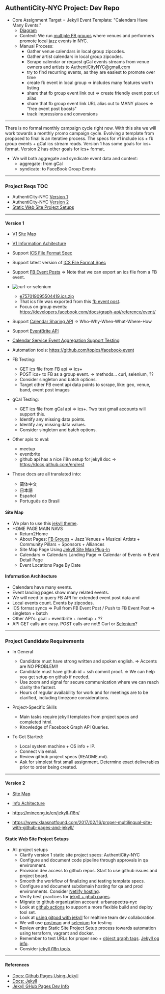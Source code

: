 ## AuthentiCity-NYC Project: Dev Repo
- Core Assignment Target = Jekyll Event Template: "Calendars Have Many Events."
  - [Diagram](https://tinyurl.com/AuthentiCityNYC-v1)
  - Context: We run [multiple FB groups](https://linktr.ee/authenticitynyc) where venues and performers promote local jazz events in NYC.
  - Manual Process:
    - Gather venue calendars in local group zipcodes.
    - Gather artist calendars in local group zipcodes.
    - Scrape calendar or request gCal events streams from venue owners and artists to AuthentiCityNYC@gmail.com
    - try to find recurring events, as they are easiest to promote over time
    - create fb event in local group => includes many features worth listing
    - share that fb group event link out => create friendly event post url alias
    - share that fb group event link URL alias out to MANY places => "free event post boosts"
    - track impressions and conversions
---
There is no formal monthly campaign cycle right now.
With this site we will work towards a monthly promo campaign cycle.
Evolving a template from proposed to final is an iterative process.
The specs for v1 include ics + fb group events + gCal ics stream reads.
Version 1 has some goals for ics+ format.
Version 2 has other goals for ics+ format.

- We will both aggregate and syndicate event data and content:
  - aggregate: from gCal
  - syndicate: to FaceBook Group Events
---
### Project Reqs TOC
- AuthentiCity-NYC [Version 1](#version-1)
- AuthentiCity-NYC [Version 2](#version-2)
- [Static Web Site Project Setups](#static-web-site-project-setups)
---
#### Version 1
  - [V1 Site Map](#v1-site-map)
  - [V1 Information Achitecture](#v1-information-architecture)
  - Support [ICS File Format Spec](https://docs.fileformat.com/email/ics/)
  - Support latest version of [ICS File Format Spec](https://icalendar.org/)
  - Support [FB Event Posts](https://www.facebook.com/events/3310363792539939) => Note that we can export an ics file from a FB event.
  - ![curl-or-selenium](https://user-images.githubusercontent.com/34130568/183911688-cbe75714-52f5-49eb-9072-2db3b55a25a6.png)
    - [e757019095504419.ics.zip](https://github.com/jeremy-donson/authenticity-nyc-dev/files/9300497/e757019095504419.ics.zip)
    - That ics file was exported from this [fb event post](https://www.facebook.com/events/757019095504419/).
    - Focus on group events:  https://developers.facebook.com/docs/graph-api/reference/event/
  - Support [Calendar Sharing API](https://developers.google.com/calendar/api) => Who-Why-When-What-Where-How
  - Support [EventBrite API](https://www.eventbrite.com/platform/docs/api-basics)
  - [Calendar Service Event Aggregation Support Testing](https://talk.jekyllrb.com/t/how-to-fetch-an-ics-icalendar-response-and-show-it-in-jekyll/5723)
  - Automation tools: https://github.com/topics/facebook-event

- FB Testing:
  - GET ics file from FB api => ics+
  - POST ics+ to FB as a group event. => methods... curl, selenium, ??
  - Consider singleton and batch options.
  - Target other FB event api data points to scrape, like: geo, venue, band, event post images

- gCal Testing:
  - GET ics file from gCal api => ics+. Two test gmail accounts will support this.
  - Identify any missing data points.
  - Identify any missing data values.
  - Consider singleton and batch options.

- Other apis to eval:
  - meetup
  - eventbrite
  - github api has a nice i18n setup for jekyll doc => https://docs.github.com/en/rest

- Those docs are all translated into:
  - 简体中文
  - 日本語
  - Español
  - Português do Brasil

#### Site Map
- We plan to use this [jekyll theme](https://www.fourkitchens.com/blog/article/jekyll-event-schedule/).
- HOME PAGE MAIN NAVS
  - Return2Home
  - About Pages: [FB Groups](https://linktr.ee/authenticitynyc) + Jazz Venues + Musical Artists + Community Pillars + Sponsors + Alliances
  - Site Map Page Using [Jekyll Site Map Plug-In](https://github.com/jekyll/jekyll-sitemap)
  - Calendars => Calendars Landing Page => Calendar of Events => Event Detail Page
  - Event Locations Page By Date

#### Information Architecture
  - Calendars have many events.
  - Event landing pages show many related events.
  - We will need to query FB API for extended event post data and 
  - Local events count.  Events by zipcodes.
  - ICS format syncs => Pull from FB Event Post / Push to FB Event Post => singleton + batch
  - Other API's:  gcal + eventbrite + meetup + ??
  - API GET calls are easy.  POST calls are not!!  Curl or [Selenium](https://github.com/ethanXWL/Python-Selenium-Facebook-group-auto-poster/blob/master/README.md)?

---
### Project Candidate Requirements
- In General
  - Candidate must have strong written and spoken english. => Accents are NO PROBLEM!!
  - Candidate must have github id + ssh commit proof. => We can help you get setup on github if needed.
  - Use zoom and signal for secure communication where we can reach clarity the fastest.
  - Hours of regular availability for work and for meetings are to be clarified, including timezone considerations.

- Project-Specific Skills
  - Main tasks require jekyll templates from project specs and completed html.
  - Knowledge of Facebook Graph API Queries.

- To Get Started:
  - Local system machine + OS info + IP.
  - Connect via email.
  - Review github project specs (README.md).
  - Ask for simplest first small assignment.  Determine exact deliverables prior to order being created.
---
#### Version 2
  - [Site Map](#v2-site-map)
  - [Info Achitecture](#v2-info-architecture)

- https://mincong.io/en/jekyll-i18n/
- https://www.klaasnotfound.com/2017/02/16/proper-multilingual-site-with-github-pages-and-jekyll/

#### Static Web Site Project Setups
- All project setups
  - Clarify version 1 static site project specs: AuthentiCity-NYC
  - Configure and document code pipeline through approvals in qa environment.
  - Provision dev access to github repos.  Start to use github issues and project board.
  - Smooth the workflow of finalizing and testing template specs.
  - Configure and document subdomain hosting for qa and prod environments.  Consider [Netlify hosting](https://www.netlify.com/).
  - Verify best practices for [jekyll + ghub pages](#references).
  - Migrate to github organization account: urbanspectra-nyc
  - Look at [github actions](https://socsieng.github.io/blogging/2020/09/07/using-github-actions-over-github-pages.html) to support a more flexible build and deploy tool set.
  - Look at [using gitpod with jekyll](https://talk.jekyllrb.com/t/new-video-develop-jekyll-or-github-pages-using-docker-containers/7199) for realtime team dev collaboration.
  - We will use [postman](https://www.tecmint.com/install-postman-on-linux-desktop/) and [selenium](https://medium.com/@fortheloveoftech/automating-facebook-events-with-python-and-selenium-dca4c52e2513) for testing
  - Review entire Static Site Project Setup process towards automation using terraform, vagrant and docker.
  - Remember to test URLs for proper seo + [object graph tags](https://ogp.me/#types).  [Jekyll og info](https://gist.github.com/davidensinger/5431869).
  - Consider [jekyll i18n tools](https://polyglot.untra.io/).
---


#### References
- [Docs: Github Pages Using Jekyll](https://docs.github.com/en/pages/setting-up-a-github-pages-site-with-jekyll)
- [Docs: Jekyll](https://jekyllrb.com/docs/)
- [Jekyll GHub Pages Dev Info](https://github.com/carpentries-incubator/jekyll-pages-novice)
